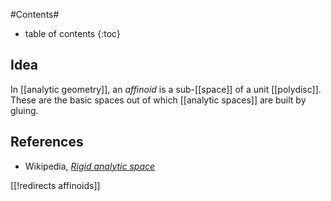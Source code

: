 
#Contents#
* table of contents
{:toc}

## Idea

In [[analytic geometry]], an _affinoid_ is a sub-[[space]] of a unit [[polydisc]]. These are the basic spaces out of which [[analytic spaces]] are built by gluing. 

## References

* Wikipedia, _[Rigid analytic space](http://en.wikipedia.org/wiki/Rigid_analytic_space)_

[[!redirects affinoids]]